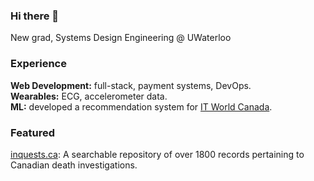 ### Hi there 👋

New grad, Systems Design Engineering @ UWaterloo

### Experience

**Web Development:** full-stack, payment systems, DevOps. \
**Wearables:** ECG, accelerometer data. \
**ML:** developed a recommendation system for [IT World Canada](https://www.itworldcanada.com).

### Featured

[inquests.ca](https://inquests.ca): A searchable repository of over 1800 records pertaining to Canadian death investigations.
